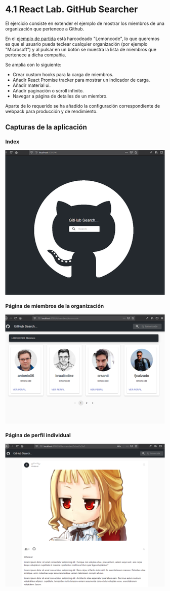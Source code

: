 # 4.1 React Lab. GitHub Searcher

El ejercicio consiste en extender el ejemplo de mostrar los miembros de una organización que pertenece a Github.

En el [ejemplo de partida](https://github.com/Lemoncode/react-excercise) está harcodeado "Lemoncode", lo que queremos es que el usuario pueda teclear cualquier organización (por ejemplo "Microsoft") y al pulsar en un botón se muestra la lista de miembros que pertenece a dicha compañia.

Se amplia con lo siguiente:

- Crear custom hooks para la carga de miembros.
- Añadir React Promise tracker para mostrar un indicador de carga.
- Añadir material ui.
- Añadir paginación o scroll infinito.
- Navegar a página de detalles de un miembro.

Aparte de lo requerido se ha añadido la configuración correspondiente de webpack para producción y de rendimiento.

## Capturas de la aplicación

### Index

![index](./public/index.png)

### Página de miembros de la organización

![members-page](./public/miembros.png)

### Página de perfil individual

![perfil](./public/perfil.png)
